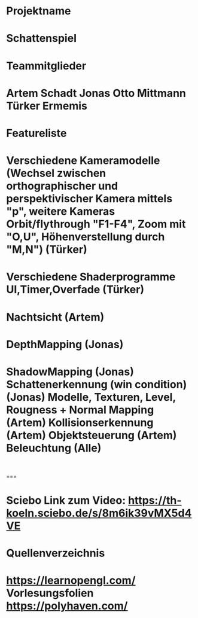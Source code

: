 ﻿# Projektname

# Schattenspiel

# 

# Teammitglieder

Artem Schadt
Jonas Otto Mittmann
Türker Ermemis
===

# 

# 

# Featureliste

# Verschiedene Kameramodelle (Wechsel zwischen orthographischer und perspektivischer Kamera mittels "p", weitere Kameras Orbit/flythrough "F1-F4", Zoom mit "O,U", Höhenverstellung durch "M,N") (Türker)

Verschiedene Shaderprogramme
UI,Timer,Overfade (Türker)
===

# Nachtsicht (Artem)

# DepthMapping (Jonas)

ShadowMapping (Jonas)
Schattenerkennung (win condition) (Jonas)
Modelle, Texturen, Level, Rougness + Normal Mapping (Artem)
Kollisionserkennung (Artem)
Objektsteuerung (Artem)
Beleuchtung (Alle)
===

 

===

# Sciebo Link zum Video: https://th-koeln.sciebo.de/s/8m6ik39vMX5d4VE

# 

# Quellenverzeichnis

https://learnopengl.com/
Vorlesungsfolien
https://polyhaven.com/
===

